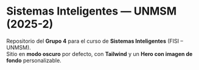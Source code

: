 # Sistemas Inteligentes — UNMSM (2025-2)

Repositorio del **Grupo 4** para el curso de **Sistemas Inteligentes** (FISI – UNMSM).  
Sitio en **modo oscuro** por defecto, con **Tailwind** y un **Hero con imagen de fondo** personalizable.
